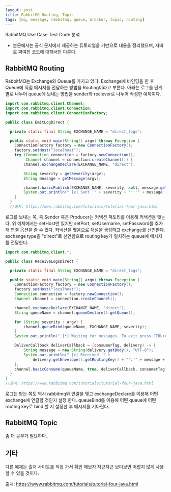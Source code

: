 ```yaml
---
layout: post
title: RabbitMQ Routing, Topic
tags: [mq, message, rabbitmq, queue, brocker, topic, routing]
---
```


RabbitMQ Use Case Test Code 분석
* 본문에서는 공식 문서에서 제공하는 튜토리얼을 기반으로 내용을 정리했으며, 자바로 짜여진 코드에 대해서만 다룬다.

## RabbitMQ Routing
RabbitMQ는 Exchange와 Queue를 가지고 있다. Exchange에 바인딩을 한 후 Queue에 직접 메시지를 전달하는 방법을 Routing이라고 부른다. 아래는 로그를 단계별로 나누어 queue에 보내는 방법을 sender와 reciever로 나누어 작성한 예제이다.

```java
import com.rabbitmq.client.Channel;
import com.rabbitmq.client.Connection;
import com.rabbitmq.client.ConnectionFactory;

public class EmitLogDirect {

  private static final String EXCHANGE_NAME = "direct_logs";

  public static void main(String[] argv) throws Exception {
    ConnectionFactory factory = new ConnectionFactory();
    factory.setHost("localhost");
    try (Connection connection = factory.newConnection();
         Channel channel = connection.createChannel()) {
        channel.exchangeDeclare(EXCHANGE_NAME, "direct");

        String severity = getSeverity(argv);
        String message = getMessage(argv);

        channel.basicPublish(EXCHANGE_NAME, severity, null, message.getBytes("UTF-8"));
        System.out.println(" [x] Sent '" + severity + "':'" + message + "'");
    }
  }
  //출처: https://www.rabbitmq.com/tutorials/tutorial-four-java.html
```
로그를 보내는 쪽, 즉 Sender 혹은 Producer는 커낵션 팩토리를 이용해 커낵션을 맺는다. 위 예제에서는 setHost만 있지만 setPort, setUsername, setPassword를 추가해 연결 옵션을 줄 수 있다. 커낵션을 맺음으로 채널을 생성하고 exchange를 선언한다. exchange type을 "direct"로 선언함으로 routing key가 일치하는 queue에 메시지를 전달한다.

```java
import com.rabbitmq.client.*;

public class ReceiveLogsDirect {

  private static final String EXCHANGE_NAME = "direct_logs";

  public static void main(String[] argv) throws Exception {
    ConnectionFactory factory = new ConnectionFactory();
    factory.setHost("localhost");
    Connection connection = factory.newConnection();
    Channel channel = connection.createChannel();

    channel.exchangeDeclare(EXCHANGE_NAME, "direct");
    String queueName = channel.queueDeclare().getQueue();

    for (String severity : argv) {
        channel.queueBind(queueName, EXCHANGE_NAME, severity);
    }
    System.out.println(" [*] Waiting for messages. To exit press CTRL+C");

    DeliverCallback deliverCallback = (consumerTag, delivery) -> {
        String message = new String(delivery.getBody(), "UTF-8");
        System.out.println(" [x] Received '" +
            delivery.getEnvelope().getRoutingKey() + "':'" + message + "'");
    };
    channel.basicConsume(queueName, true, deliverCallback, consumerTag -> { });
  }
}
//출처: https://www.rabbitmq.com/tutorials/tutorial-four-java.html
```
로그는 받는 쪽도 역시 rabbitmq와 연결을 맺고 exchangeDeclare를 이용해 어떤 exchange에 연결할 것인지 설정 한다. queueBind를 이용해 어떤 queue에 어떤 routing key로 bind 할 지 설정한 후 메시지를 기다린다.

## RabbitMQ Topic
좀 더 공부가 필요하다..

## 기타
다른 예제는 출처 사이트를 직접 가서 확인 해보자 차근차근 보다보면 어렵지 않게 사용할 수 있을 것이다.

  

출처: https://www.rabbitmq.com/tutorials/tutorial-four-java.html  
  
